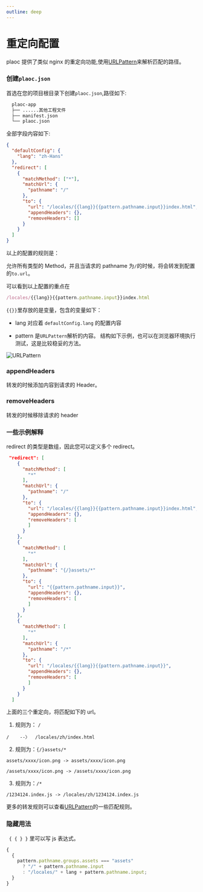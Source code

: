 ```yaml
---
outline: deep
---
```


# 重定向配置

plaoc 提供了类似 nginx 的重定向功能,使用[URLPattern](https://developer.mozilla.org/en-US/docs/Web/API/URL_Pattern_API)来解析匹配的路径。

### 创建`plaoc.json`

首选在您的项目根目录下创建`plaoc.json`,路径如下:

```bash
  plaoc-app
  ├── ......其他工程文件
  ├── manifest.json
  └── plaoc.json
```

全部字段内容如下:

```json
{
  "defaultConfig": {
    "lang": "zh-Hans"
  },
  "redirect": [
    {
      "matchMethod": ["*"],
      "matchUrl": {
        "pathname": "/"
      },
      "to": {
        "url": "/locales/{{lang}}{{pattern.pathname.input}}index.html",
        "appendHeaders": {},
        "removeHeaders": []
      }
    }
  ]
}
```

以上的配置的规则是：

允许所有类型的 Method，并且当请求的 pathname 为`/`的时候，将会转发到配置的`to.url`。

可以看到以上配置的重点在
```javascript 
/locales/{{lang}}{{pattern.pathname.input}}index.html
```

`{{}}`里存放的是变量，包含的变量如下：

- lang 对应着 `defaultConfig.lang` 的配置内容

- pattern 是`URLPattern`解析的内容。
  结构如下示例，也可以在浏览器环境执行测试，这是比较稳妥的方法。

![URLPattern](/URLPattern.png)

### appendHeaders

转发的时候添加内容到请求的 Header。

### removeHeaders

转发的时候移除请求的 header

### 一些示例解释

redirect 的类型是数组，因此您可以定义多个 redirect。

```json
 "redirect": [
    {
      "matchMethod": [
        "*"
      ],
      "matchUrl": {
        "pathname": "/"
      },
      "to": {
        "url": "/locales/{{lang}}{{pattern.pathname.input}}index.html",
        "appendHeaders": {},
        "removeHeaders": [
        ]
      }
    },
    {
      "matchMethod": [
        "*"
      ],
      "matchUrl": {
        "pathname": "{/}assets/*"
      },
      "to": {
        "url": "{{pattern.pathname.input}}",
        "appendHeaders": {},
        "removeHeaders": [
        ]
      }
    },
    {
      "matchMethod": [
        "*"
      ],
      "matchUrl": {
        "pathname": "/*"
      },
      "to": {
        "url": "/locales/{{lang}}{{pattern.pathname.input}}",
        "appendHeaders": {},
        "removeHeaders": [
        ]
      }
    }
  ]
```

上面的三个重定向，将匹配如下的 url。

1. 规则为： `/`

`/    --〉  /locales/zh/index.html`

2. 规则为：`{/}assets/*`

`assets/xxxx/icon.png -> assets/xxxx/icon.png`

`/assets/xxxx/icon.png -> /assets/xxxx/icon.png`

3. 规则为：`/*`

`/1234124.index.js -> /locales/zh/1234124.index.js`

更多的转发规则可以查看[URLPattern](https://developer.mozilla.org/en-US/docs/Web/API/URL_Pattern_API)的一些匹配规则。

### 隐藏用法

` { { } }` 里可以写 js 表达式。

```js
{
  {
    pattern.pathname.groups.assets === "assets"
      ? "/" + pattern.pathname.input
      : "/locales/" + lang + pattern.pathname.input;
  }
}
```
